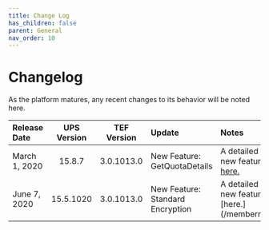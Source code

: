 ```yaml
---
title: Change Log
has_children: false
parent: General
nav_order: 10
---
```


# Changelog
As the platform matures, any recent changes to its behavior will be noted here. 

| Release Date | UPS Version | TEF Version | Update | Notes |
| :--- | :---: | :---: | :--- | :--- |
| March 1, 2020 | 15.8.7 | 3.0.1013.0 | New Feature: GetQuotaDetails | A detailed explanation of the new feature can be found [here.](/externalsample/api/QuotaDetails.html) |
| June 7, 2020 | 15.5.1020 | 3.0.1013.0 | New Feature: Standard Encryption | A detailed explanation of the new feature can be found [here.] (/memberrouting/encryption) |
